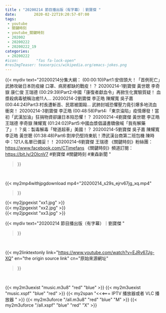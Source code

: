 ```yaml
---
title : "20200214 節目播出版（有字幕）｜劉寶傑 "
date:        2020-02-22T19:20:57-07:00
tags:
 - youtube
 - 關鍵時刻
 - youtube_關鍵時刻
 - 202002
 - 20200222
 - 20200222_19
categories:
 - 20200222
#icon:        "fas fa-lock-open"
#resImgTeaser: teaserpics/wikipedia.org/emacs-jokes.png
---
```


{{< mydiv text="20200214分集大綱：  (00:00:10)Part1:安倍頭大！「首例死亡」武肺攻破日本防疫線 口罩、病房都缺的戰疫！？ 20200214-1劉寶傑 黃世聰 李奇嶽 康仁俊 王瑞德  (00:29:39)Part2:中國「康復者獻血令」再掀生化實驗質疑！ 血漿殺病毒號稱治癒11人… 20200214-2劉寶傑 李正皓 陳耀寬 吳子嘉  (00:44:24)Part3:村長遭斬首、民眾被圍毆… 武肺封城恐懼壓力竟引爆多地流血衝突！ 20200214-3劉寶傑 李正皓  (00:48:58)Part4:「東京淪陷」疫情爆發！當初「武漢加油」狂捐物資卻讓日本陷恐懼！？ 20200214-4劉寶傑 黃世聰 李正皓 王瑞德 李奇嶽 陳耀寬  (01:24:02)Part5:中國血漿倡議書驕傲喊「我有解藥了」！？吳：製毒解毒「彎道超車」美國！？  20200214-5劉寶傑 吳子嘉 陳耀寬 李正皓 黃世聰  (01:38:48)Part6:對岸仍堅持東航！滯武漢台商第二班包機 陳時中：121人名單已備妥！！ 20200214-6劉寶傑 王瑞德  《關鍵時刻》粉絲團：https://www.facebook.com/CTimefans 《關鍵時刻》頻道訂閱：https://bit.ly/2OlcnV7  #劉寶傑 #關鍵時刻  #東森新聞 "
>}}
<br>


{{< my2mp4withjpgdownload mp4="20200214_s29s_ejrv67jg_xq.mp4"
>}}

{{< my2jpgexist "xx1.jpg" >}}<br>
{{< my2jpgexist "xx2.jpg" >}}<br>
{{< my2jpgexist "xx3.jpg" >}}<br>



{{< mydiv text="20200214 節目播出版（有字幕）｜劉寶傑 "
>}}
<br>

{{< my2linktextonly link="https://www.youtube.com/watch?v=EJRv67Jg-XQ"
en="the origin source link" cn="原始來源網址"
>}}


<br>

{{< my2m3uexist "music.m3u8" "red"  "blue" >}} {{< my2m3uexist "music.xspf" "blue" "red"  >}} {{< my2span "<<<=== IPTV 播放器或者 VLC 播放器 " >}} {{< my2m3uforce "/all.m3u8" "red"  "blue" "M" >}} {{< my2m3uforce "/all.xspf" "blue" "red"  "X" >}} 
